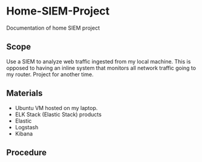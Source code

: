 # Home-SIEM-Project
Documentation of home SIEM project

## Scope
Use a SIEM to analyze web traffic ingested from my local machine.
This is opposed to having an inline system that monitors all network traffic going to my router. Project for another time.

## Materials
- Ubuntu VM hosted on my laptop.
- ELK Stack (Elastic Stack) products
-   Elastic
-   Logstash
-   Kibana

## Procedure
